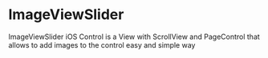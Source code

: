 # ImageViewSlider
ImageViewSlider iOS Control is a View with ScrollView and PageControl that allows to add images to the control easy and simple way
